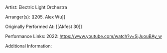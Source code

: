 Artist: Electric Light Orchestra

  

Arranger(s): [[205. Alex Wu]]

  

Originally Performed At: [[Akfest 30]]

  

Performance Links:
2022: https://www.youtube.com/watch?v=SjJuouBAy_w

  

Additional Information: